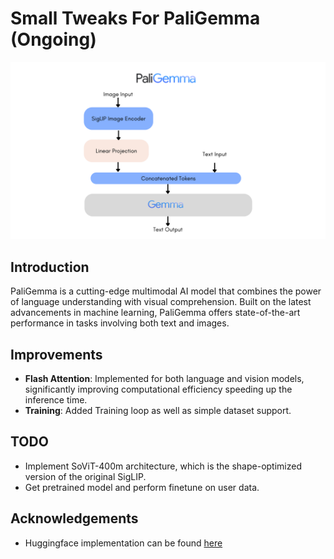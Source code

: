 # Small Tweaks For PaliGemma (Ongoing)

![PaliGemma Logo](./assets/paligemma_arch.png)

## Introduction

PaliGemma is a cutting-edge multimodal AI model that combines the power of language understanding with visual comprehension. Built on the latest advancements in machine learning, PaliGemma offers state-of-the-art performance in tasks involving both text and images. 


## Improvements

- **Flash Attention**: Implemented for both language and vision models, significantly improving computational efficiency speeding up the inference time.
- **Training**: Added Training loop as well as simple dataset support.

## TODO
- Implement SoViT-400m architecture, which is the shape-optimized version of the original SigLIP.
- Get pretrained model and perform finetune on user data.

## Acknowledgements

- Huggingface implementation can be found [here](https://github.com/hkproj/pytorch-paligemma/tree/main)

